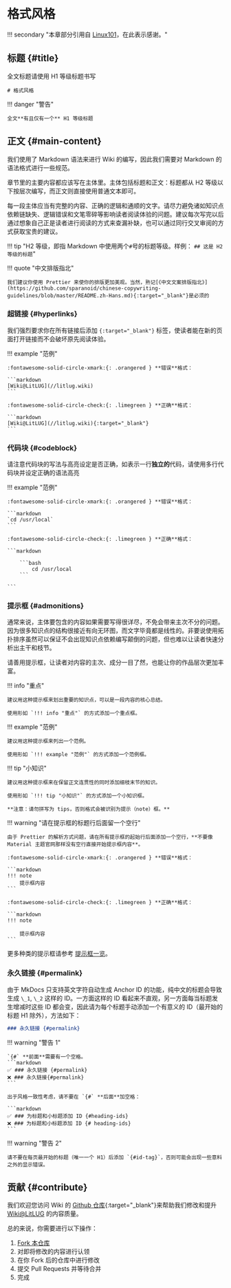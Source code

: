 # 格式风格

!!! secondary "本章部分引用自 [Linux101](https://101.ustclug.org/)，在此表示感谢。"

## 标题 {#title}

全文标题请使用 H1 等级标题书写

```maarkdown
# 格式风格
```

!!! danger "警告"

    全文**有且仅有一个** H1 等级标题

## 正文 {#main-content}

我们使用了 Markdown 语法来进行 Wiki 的编写，因此我们需要对 Markdown 的语法格式进行一些规范。

章节里的主要内容都应该写在主体里。主体包括标题和正文：标题都从 H2 等级以下按层次编写，而正文则直接使用普通文本即可。

每一段主体应当有完整的内容、正确的逻辑和通顺的文字。请尽力避免诸如知识点依赖链缺失、逻辑错误和文笔零碎等影响读者阅读体验的问题。建议每次写完以后通过想象自己正是读者进行阅读的方式来查漏补缺，也可以通过同行交叉审阅的方式获取宝贵的建议。

!!! tip "H2 等级，即指 Markdown 中使用两个`#`号的标题等级。样例： `## 这是 H2 等级的标题`"

!!! quote "中文排版指北"

    我们建议你使用 Prettier 来使你的排版更加美观。当然，熟记[《中文文案排版指北》](https://github.com/sparanoid/chinese-copywriting-guidelines/blob/master/README.zh-Hans.md){:target="_blank"}是必须的

### 超链接 {#hyperlinks}

我们强烈要求你在所有链接后添加 `{:target="_blank"}` 标签，使读者能在新的页面打开链接而不会破坏原先阅读体验。

!!! example "范例"

    :fontawesome-solid-circle-xmark:{: .orangered } **错误**格式：

    ```markdown
    [Wiki@LitLUG](//litlug.wiki)
    ```

    :fontawesome-solid-circle-check:{: .limegreen } **正确**格式：

    ```markdown
    [Wiki@LitLUG](//litlug.wiki){:target="_blank"}
    ```

### 代码块 {#codeblock}

请注意代码块的写法与高亮设定是否正确，如表示一行**独立的**代码，请使用多行代码块并设定正确的语法高亮

!!! example "范例"

    :fontawesome-solid-circle-xmark:{: .orangered } **错误**格式：

    ```markdown
    `cd /usr/local`
    ```

    :fontawesome-solid-circle-check:{: .limegreen } **正确**格式：

    ```markdown

        ```bash
            cd /usr/local
        ```

    ```

### 提示框 {#admonitions}

通常来说，主体要包含的内容如果需要写得很详尽，不免会带来主次不分的问题。因为很多知识点的结构很接近有向无环图，而文字毕竟都是线性的。非要说使用拓扑排序虽然可以保证不会出现知识点依赖编写颠倒的问题，但也难以让读者快速分析出主干和枝节。

请善用提示框，让读者对内容的主次、成分一目了然，也能让你的作品层次更加丰富。

!!! info "重点"

    建议用这种提示框来划出重要的知识点，可以是一段内容的核心总结。

    使用形如 `!!! info "重点"` 的方式添加一个重点框。

!!! example "范例"

    建议用这种提示框来列出一个范例。

    使用形如 `!!! example "范例"` 的方式添加一个范例框。

!!! tip "小知识"

    建议用这种提示框来在保留正文连贯性的同时添加细枝末节的知识。

    使用形如 `!!! tip "小知识"` 的方式添加一个小知识框。

    **注意：请勿拼写为 tips，否则格式会被识别为提示（note）框。**

!!! warning "请在提示框的标题行后面留一个空行"

    由于 Prettier 的解析方式问题，请在所有提示框的起始行后面添加一个空行，**不要像 Material 主题官网那样没有空行直接开始提示框内容**。

    :fontawesome-solid-circle-xmark:{: .orangered } **错误**格式：

    ```markdown
    !!! note
        提示框内容
    ```

    :fontawesome-solid-circle-check:{: .limegreen } **正确**格式：

    ```markdown
    !!! note

        提示框内容
    ```

更多种类的提示框请参考 [提示框一览](https://squidfunk.github.io/mkdocs-material/reference/admonitions/)。

### 永久链接 {#permalink}

由于 MkDocs 只支持英文字符自动生成 Anchor ID 的功能，纯中文的标题会导致生成 `\_1`, `\_2` 这样的 ID。一方面这样的 ID 看起来不直观，另一方面每当标题发生增减时这些 ID 都会变，因此请为每个标题手动添加一个有意义的 ID（最开始的标题 H1 除外），方法如下：

```markdown
### 永久链接 {#permalink}
```

!!! warning "警告 1"

    `{#` **前面**需要有一个空格。
    ```markdown
    ✅ ### 永久链接 {#permalink}
    ❌ ### 永久链接{#permalink}
    ```

    出于风格一致性考虑，请不要在 `{#` **后面**加空格：

    ```markdown
    ✅ ### 为标题和小标题添加 ID {#heading-ids}
    ❌ ### 为标题和小标题添加 ID {# heading-ids}
    ```

!!! warning "警告 2"

    请不要在每页最开始的标题（唯一一个 H1）后添加 `{#id-tag}`，否则可能会出现一些意料之外的显示错误。

## 贡献 {#contribute}

我们欢迎您访问 Wiki 的 [Github 仓库](https://github.com/LitLug/wiki/){:target="\_blank"}来帮助我们修改和提升 [Wiki@LitLUG](//litlug.wiki) 的内容质量。

总的来说，你需要进行以下操作：

1. [Fork 本仓库](https://github.com/LitLug/wiki/fork)
2. 对即将修改的内容进行认领
3. 在你 Fork 后的仓库中进行修改
4. 提交 Pull Requests 并等待合并
5. 完成
